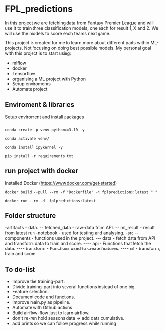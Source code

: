 # FPL_predictions

In this project we are fetching data from Fantasy Premier League and will use it to train three classification models, one each for result 1, X and 2.
We will use the models to score each teams next game. 

This project is created for me to learn more about different parts within ML-projects. Not focusing on doing best possible models. 
My personal goal with this project is to start using:
- mlflow
- docker
- Tensorflow
- organising a ML project with Python
- Setup enviroments
- Automate project

## Enviroment & libraries

Setup enviroment and install packages

```

conda create -p venv python==3.10 -y

conda activate venv/

conda install ipykernel -y

pip install -r requirements.txt

```

## run project with docker

Installed Docker (https://www.docker.com/get-started)

```
docker build --pull --rm -f "Dockerfile" -t fplpredictions:latest "."

docker run --rm -d  fplpredictions:latest
```

## Folder structure

-artifacts - data.
-- fetched_data - raw-data from API.
-- ml_result - result from latest run
-notebook - used for testing and analysing.
-src 
-- components - functions used in the project.
--- data - fetch data from API and transform data to train and score.
---- api - Functions that fetch the data.
---- transform - Functions used to create features.
---- ml - transform, train and score


## To do-list

- Improve the training-part.
- Divide training-part into several functions instead of one big.
- Feature selection.
- Document code and functions.
- Improve main.py as pipeline.
- Automate with Github actions
- Build airflow-flow just to learn airflow.
- don't re-run hold seasons data -> add data cumulative.
- add prints so we can follow progress while running